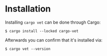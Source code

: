# Installation

Installing `cargo vet` can be done through Cargo:

```
$ cargo install --locked cargo-vet
```

Afterwards you can confirm that it's installed via:

```
$ cargo vet --version
```
